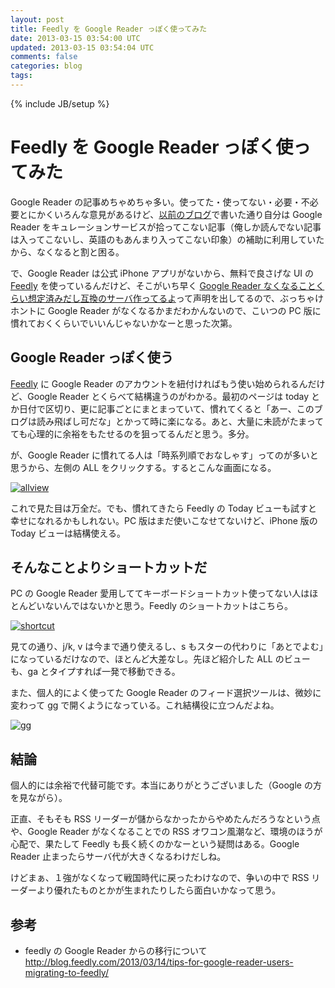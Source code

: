 ```yaml
---
layout: post
title: Feedly を Google Reader っぽく使ってみた
date: 2013-03-15 03:54:00 UTC
updated: 2013-03-15 03:54:04 UTC
comments: false
categories: blog
tags: 
---
```

{% include JB/setup %}

# Feedly を Google Reader っぽく使ってみた
Google Reader の記事めちゃめちゃ多い。使ってた・使ってない・必要・不必要とにかくいろんな意見があるけど、[以前のブログ](http://mirutover.blogspot.jp/2013/02/gunosy-iphone.html)で書いた通り自分は Google Reader をキュレーションサービスが拾ってこない記事（俺しか読んでない記事は入ってこないし、英語のもあんまり入ってこない印象）の補助に利用していたから、なくなると割と困る。

で、Google Reader は公式 iPhone アプリがないから、無料で良さげな UI の [Feedly](http://www.feedly.com/) を使っているんだけど、そこがいち早く [Google Reader なくなることくらい想定済みだし互換のサーバ作ってるよ](http://blog.feedly.com/2013/03/14/google-reader/)って声明を出してるので、ぶっちゃけホントに Google Reader がなくなるかまだわかんないので、こいつの PC 版に慣れておくくらいでいいんじゃないかなーと思った次第。

## Google Reader っぽく使う
[Feedly](http://www.feedly.com/) に Google Reader のアカウントを紐付ければもう使い始められるんだけど、Google Reader とくらべて結構違うのがわかる。最初のページは today とか日付で区切り、更に記事ごとにまとまっていて、慣れてくると「あー、このブログは読み飛ばし可だな」とかって時に楽になる。あと、大量に未読がたまってても心理的に余裕をもたせるのを狙ってるんだと思う。多分。

が、Google Reader に慣れてる人は「時系列順でおなしゃす」ってのが多いと思うから、左側の ALL をクリックする。するとこんな画面になる。

[![allview][allview s]][allview]

これで見た目は万全だ。でも、慣れてきたら Feedly の Today ビューも試すと幸せになれるかもしれない。PC 版はまだ使いこなせてないけど、iPhone 版の Today ビューは結構使える。

## そんなことよりショートカットだ
PC の Google Reader 愛用しててキーボードショートカット使ってない人はほとんどいないんではないかと思う。Feedly のショートカットはこちら。

[![shortcut][shortcut s]][shortcut]

見ての通り、j/k, v は今まで通り使えるし、s もスターの代わりに「あとでよむ」になっているだけなので、ほとんど大差なし。先ほど紹介した ALL のビューも、ga とタイプすれば一発で移動できる。

また、個人的によく使ってた Google Reader のフィード選択ツールは、微妙に変わって gg で開くようになっている。これ結構役に立つんだよね。

[![gg][gg s]][gg]

## 結論
個人的には余裕で代替可能です。本当にありがとうございました（Google の方を見ながら）。

正直、そもそも RSS リーダーが儲からなかったからやめたんだろうなという点や、Google Reader がなくなることでの RSS オワコン風潮など、環境のほうが心配で、果たして Feedly も長く続くのかなーという疑問はある。Google Reader 止まったらサーバ代が大きくなるわけだしね。

けどまぁ、１強がなくなって戦国時代に戻ったわけなので、争いの中で RSS リーダーより優れたものとかが生まれたりしたら面白いかなって思う。

## 参考
- feedly の Google Reader からの移行について <http://blog.feedly.com/2013/03/14/tips-for-google-reader-users-migrating-to-feedly/>

[allview]: http://4.bp.blogspot.com/-9q9BSqaiFdI/UUJmwDfdlBI/AAAAAAAAA7w/w4hNs31v7xE/s1600/%25E3%2582%25B9%25E3%2582%25AF%25E3%2583%25AA%25E3%2583%25BC%25E3%2583%25B3%25E3%2582%25B7%25E3%2583%25A7%25E3%2583%2583%25E3%2583%2588+2013-03-15+8.26.54.png
[allview s]: http://4.bp.blogspot.com/-9q9BSqaiFdI/UUJmwDfdlBI/AAAAAAAAA7w/w4hNs31v7xE/s320/%25E3%2582%25B9%25E3%2582%25AF%25E3%2583%25AA%25E3%2583%25BC%25E3%2583%25B3%25E3%2582%25B7%25E3%2583%25A7%25E3%2583%2583%25E3%2583%2588+2013-03-15+8.26.54.png
[shortcut]: http://2.bp.blogspot.com/-G7kAtT6djYc/UUJmxswBP9I/AAAAAAAAA74/8Ps8FMi6rv0/s1600/%25E3%2582%25B9%25E3%2582%25AF%25E3%2583%25AA%25E3%2583%25BC%25E3%2583%25B3%25E3%2582%25B7%25E3%2583%25A7%25E3%2583%2583%25E3%2583%2588+2013-03-15+8.14.44.png
[shortcut s]: http://2.bp.blogspot.com/-G7kAtT6djYc/UUJmxswBP9I/AAAAAAAAA74/8Ps8FMi6rv0/s320/%25E3%2582%25B9%25E3%2582%25AF%25E3%2583%25AA%25E3%2583%25BC%25E3%2583%25B3%25E3%2582%25B7%25E3%2583%25A7%25E3%2583%2583%25E3%2583%2588+2013-03-15+8.14.44.png
[gg]: http://4.bp.blogspot.com/-0aZiYCrTB00/UUJmwGYm7UI/AAAAAAAAA7s/eDCMoP4kXZc/s1600/%25E3%2582%25B9%25E3%2582%25AF%25E3%2583%25AA%25E3%2583%25BC%25E3%2583%25B3%25E3%2582%25B7%25E3%2583%25A7%25E3%2583%2583%25E3%2583%2588+2013-03-15+8.47.17.png
[gg s]: http://4.bp.blogspot.com/-0aZiYCrTB00/UUJmwGYm7UI/AAAAAAAAA7s/eDCMoP4kXZc/s320/%25E3%2582%25B9%25E3%2582%25AF%25E3%2583%25AA%25E3%2583%25BC%25E3%2583%25B3%25E3%2582%25B7%25E3%2583%25A7%25E3%2583%2583%25E3%2583%2588+2013-03-15+8.47.17.png